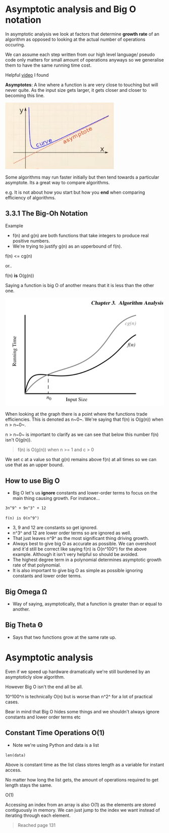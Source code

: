 # Asymptotic analysis and Big O notation

In asymptotic analysis we look at factors that determine **growth rate** of an algorithm as opposed to looking at the actual number of operations occuring.

We can assume each step written from our high level language/ pseudo code only matters for small amount of operations anyways so we generalise them to have the same running time cost.

Helpful [video](https://www.youtube.com/watch?v=0oDAlMwTrLo) I found

**Asymptotes**: A line where a function is  are very close to touching but will never quite. As the input size gets larger, it gets closer and closer to becoming this line.

![Diagram of asymptote](image-2.png)

Some algorithms may run faster initially but then tend towards a particular asymptote. Its a great way to compare algorithms.

e.g. It is not about how you start but how you **end** when comparing efficiency of algorithms.

## 3.3.1 The Big-Oh Notation

Example
- f(n) and g(n) are both functions that take integers to produce real positive numbers.
- We're trying to justify g(n) as an upperbound of f(n).

f(n) <= cg(n)

or..

f(n) **is** O(g(n))

Saying a function is big O of another means that it is less than the other one.

![Graph showing f(n) and cg(n)](image-1.png)

When looking at the graph there is a point where the functions trade efficiencies. This is denoted as n~0~. We're saying that f(n) is O(g(n)) when n > n~0~.

n > n~0~ is important to clarify as we can see that below this number f(n) isn't O(g(n)).

> f(n) is O(g(n)) when n >= 1 and c > 0

We set c at a value so that g(n) remains above f(n) at all times so we can use that as an upper bound.
## How to use Big O

- Big O let's us **ignore** constants and lower-order terms to focus on the main thing causing growth. For instance...

```
3n^9^ + 9n^3^ + 12

f(n) is O(n^9^)

```
- 3, 9 and 12 are constants so get ignored.
- n^3^ and 12 are lower order terms so are ignored as well.
- That just leaves n^9^ as the most significant thing driving growth.
- Always best to give big O as accurate as possible. We can overshoot and it'd still be correct like saying f(n) is O(n^100^) for the above example. Although it isn't very helpful so should be avoided.
- The highest degree term in a polynomial determines asymptotic growth rate of that polynomial.
- It is also important to give big O as simple as possible ignoring constants and lower order terms.

## Big Omega Ω

- Way of saying, asymptotically, that a function is greater than or equal to another.

## Big Theta Θ
- Says that two functions grow at the same rate up.

# Asymptotic analysis

Even if we speed up hardware dramatically we're still burdened by an asymptoticly slow algorithm.

However Big O isn't the end all be all.

10^100^n is technically O(n) but is worse than n^2^ for a lot of practical cases.

Bear in mind that Big O hides some things and we shouldn't always ignore constants and lower order terms etc

## Constant Time Operations O(1)

- Note we're using Python and data is a list

`len(data)`

Above is constant time as the list class stores length as a variable for instant access.

No matter how long the list gets, the amount of operations required to get length stays the same.

O(1)

Accessing an index from an array is also O(1) as the elements are stored contiguously in memory. We can just jump to the index we want instead of iterating through each element.

> Reached page 131